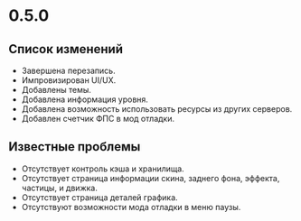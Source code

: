 # 0.5.0

## Список изменений

- Завершена перезапись.
- Импровизирован UI/UX.
- Добавлены темы.
- Добавлена информация уровня.
- Добавлена возможность использовать ресурсы из других серверов.
- Добавлен счетчик ФПС в мод отладки.

## Известные проблемы

- Отсутствует контроль кэша и хранилища.
- Отсутствует страница информации скина, заднего фона, эффекта, частицы, и движка.
- Отсутствует страница деталей графика.
- Отсутствуют возможности мода отладки в меню паузы.
